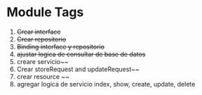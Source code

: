 # Module Tags

1. ~~Crear interface~~
2. ~~Crear repositorio~~
3. ~~Binding interface y repositorio~~
4. ~~ajustar logica de consultar de base de datos~~
5. creare servicio~~ 
6. Crear storeRequest and updateRequest~~ 
7. crear resource ~~  
8. agregar logica de servicio index, show, create, update, delete

